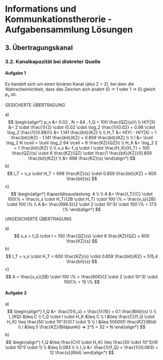 # Informations und Kommunkationstherorie - Aufgabensammlung Lösungen

## 3. Übertragungskanal

### 3.2. Kanalkapazität bei diskreter Quelle

#### Aufgabe 1

Es handelt sich um einen binären Kanal (also Z = 2), bei dem die Wahrscheinlichkeit, dass das Zeichen sich ändert (0 -> 1 oder 1 -> 0) gleich $p_s$ ist.

GESICHERTE ÜBERTRAGUNG

a)
$$
\begin{align*}
p_s &= 0.02 , N = 64 , f_Q = 100 \frac{QZ}{s}\\
\\ 
H(Y|X) &= 2 \cdot \frac{1}{2} \cdot (0.02 \cdot \log_2 \frac{1}{0.02} + 0.98 \cdot \log_2 \frac{1}{0.98})\\
&= 1.141 \frac{bit}{KZ} \\
\\
H_T &= H(Y) - H(Y|X) = 1 \frac{bit}{KZ} - 1.141 \frac{bit}{KZ} = 0.859 \frac{bit}{KZ} \\
\\
l &= \lceil \log_2 N \rceil = \lceil \log_2 64 \rceil = 6 \frac{KZ}{QZ}\\
\\
H_K &= \log_2 2 = 1 \frac{bit}{KZ} \\
\\
v_s &= f_q \cdot l \cdot \frac{H_K}{H_T} = 100 \frac{QZ}{s} \cdot 6 \frac{KZ}{QZ} \cdot \frac{1 \frac{bit}{KZ}}{0.859 \frac{bit}{KZ}} \\
&= 698 \frac{KZ}{s}
\end{align*}
$$
b)
$$
I_T = v_s \cdot H_T = 698 \frac{KZ}{s} \cdot 0.859 \frac{bit}{KZ} = 600 \frac{bit}{s}
$$
c)
$$
\begin{align*}
Kapazitätsauslastung: A  \\
\\
A &= \frac{I_T}{C} \cdot 100\% = \frac{v_s \cdot H_T}{2B \cdot H_T} \cdot 100 \% = \frac{v_s}{2B} \cdot 100 \% \\
A &= \frac{698.5}{2 \cdot 2 \cdot 10^3} \cdot 100 \% = 17.5 \% 
\end{align*}
$$


UNGESICHERTE ÜBERTRAGUNG

a)
$$
v_s = f_Q \cdot l = 100 \frac{QZ}{s} \cdot 6 \frac{KZ}{QZ} = 600 \frac{KZ}{s}
$$
b)
$$
I_T = v_s \cdot H_T = 600 \frac{KZ}{s} \cdot 0.859 \frac{bit}{KZ} = 515,4 \frac{bit}{s}
$$
c)
$$
A = \frac{v_s}{2B} \cdot 100 \% = \frac{600}{2 \cdot 2 \cdot 10^3} \cdot 100\% = 15 \%
$$


#### Aufgabe 2

a)
$$
\begin{align*}
f_Q &= \frac{1}{t_ü} = \frac{1}{10} = 0.1 \frac{Bild}{s} \\
\\
I_{KQ} &\leq C \\
f_Q \cdot l \cdot H_K &\leq C \\
l &\leq \frac{C}{f_Q \cdot H_K} \leq \frac{50 \cdot 10^3}{0.1 \cdot 1} \\
l &\leq 500000 \frac{KZ}{Bild} \\
l &\leq 5 \frac{KZ}{Bildpunkt} => 2^5 = 32 = N
\end{align*}
$$
b)
$$
\begin{align*}
f_Q &\leq \frac{C}{l \cdot H_K} \leq \frac{50 \cdot 10^3}{6 \cdot 10^5 \cdot 1} \\
&\leq 0.083 \\
\\
t_ü &= \frac{1}{f_Q} = \frac{1}{0.083} = 12 \frac{s}{Bild}  
\end{align*}
$$
